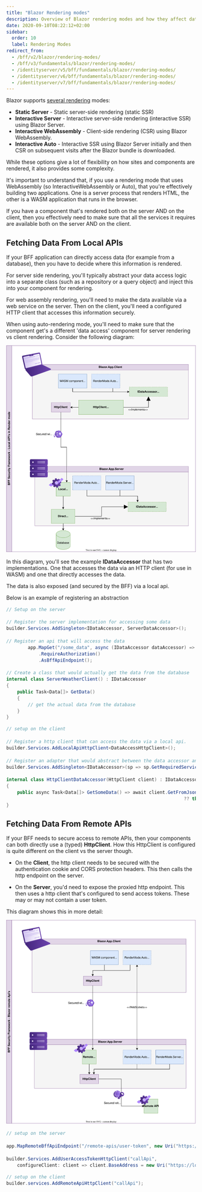 ```yaml
---
title: "Blazor Rendering modes"
description: Overview of Blazor rendering modes and how they affect data access patterns in BFF applications
date: 2020-09-10T08:22:12+02:00
sidebar:
  order: 10
  label: Rendering Modes
redirect_from:
  - /bff/v2/blazor/rendering-modes/
  - /bff/v3/fundamentals/blazor/rendering-modes/
  - /identityserver/v5/bff/fundamentals/blazor/rendering-modes/
  - /identityserver/v6/bff/fundamentals/blazor/rendering-modes/
  - /identityserver/v7/bff/fundamentals/blazor/rendering-modes/
---
```


Blazor supports [several rendering](https://learn.microsoft.com/en-us/aspnet/core/blazor/components/render-modes?view=aspnetcore-9.0#render-modes) modes:
* **Static Server** - Static server-side rendering (static SSR)	
* **Interactive Server** - Interactive server-side rendering (interactive SSR) using Blazor Server.	
* **Interactive WebAssembly** - Client-side rendering (CSR) using Blazor WebAssembly.	
* **Interactive Auto** - Interactive SSR using Blazor Server initially and then CSR on subsequent visits after the Blazor bundle is downloaded.	

While these options give a lot of flexibility on how sites and components are rendered, it also provides some complexity. 

It's important to understand that, if you use a rendering mode that uses WebAssembly (so InteractiveWebAssembly or Auto), that you're effectively building two applications. One is a server process that renders HTML, the other is a WASM application that runs in the browser. 

If you have a component that's rendered both on the server AND on the client, then you effectively need to make sure that all the services it requires are available both on the server AND on the client. 

## Fetching Data From Local APIs

If your BFF application can directly access data (for example from a database), then you have to decide where this information is rendered. 

For server side rendering, you'll typically abstract your data access logic into a separate class (such as a repository or a query object) and inject this into your component for rendering. 

For web assembly rendering, you'll need to make the data available via a web service on the server. Then on the client, you'll need a configured HTTP client that accesses this information securely. 

When using auto-rendering mode, you'll need to make sure that the component get's a different 'data access' component for server rendering vs client rendering. Consider the following diagram:

![local APIs](../../images/bff_blazor_local_api.svg)

In this diagram, you'll see the example **IDataAccessor** that has two implementations. One that accesses the data via an HTTP client (for use in WASM) and one that directly accesses the data. 

The data is also exposed (and secured by the BFF) via a local api. 

Below is an example of registering an abstraction 

```csharp
// Setup on the server

// Register the server implementation for accessing some data
builder.Services.AddSingleton<IDataAccessor, ServerDataAccessor>();

// Register an api that will access the data
        app.MapGet("/some_data", async (IDataAccessor dataAccessor) => await dataAccessor.GetData())
            .RequireAuthorization()
            .AsBffApiEndpoint();

// Create a class that would actually get the data from the database
internal class ServerWeatherClient() : IDataAccessor
{
    public Task<Data[]> GetData()
    {
        // get the actual data from the database
    }
}

```

```csharp
// setup on the client

// Register a http client that can access the data via a local api. 
builder.Services.AddLocalApiHttpClient<DataAccessHttpClient>();

// Register an adapter that would abstract between the data accessor and the http client. 
builder.Services.AddSingleton<IDataAccessor>(sp => sp.GetRequiredService<HttpClientDataAccessor>());

internal class HttpClientDataAccessor(HttpClient client) : IDataAccessor
{
    public async Task<Data[]> GetSomeData() => await client.GetFromJsonAsync<Data[]>("/some_data")
                                                                  ?? throw new JsonException("Failed to deserialize");
}

``` 

## Fetching Data From Remote APIs

If your BFF needs to secure access to remote APIs, then your components can both directly use a (typed) **HttpClient**. How this HttpClient is configured is quite different on the client vs the server though. 


* On the **Client**, the http client needs to be secured with the authentication cookie and CORS protection headers. This 
then calls the http endpoint on the server. 

* On the **Server**, you'd need to expose the proxied http endpoint. This then uses a http client that's configured to send access tokens. These may or may not contain a user token. 

This diagram shows this in more detail:

![remote APIs](../../images/bff_blazor_remote_api.svg)

```csharp
// setup on the server

app.MapRemoteBffApiEndpoint("/remote-apis/user-token", new Uri("https://localhost:5010"))

builder.Services.AddUserAccessTokenHttpClient("callApi",
    configureClient: client => client.BaseAddress = new Uri("https://localhost:5010/"));


```

```csharp
// setup on the client
builder.services.AddRemoteApiHttpClient("callApi");
```